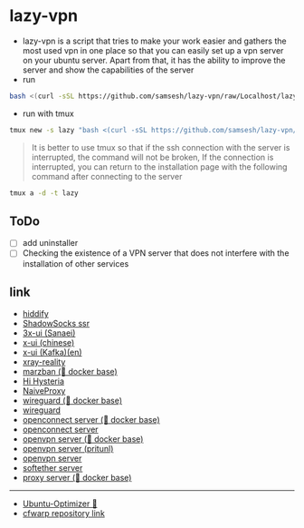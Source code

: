 # lazy-vpn
- lazy-vpn is a script that tries to make your work easier and gathers the most used vpn in one place so that you can easily set up a vpn server on your ubuntu server.
Apart from that, it has the ability to improve the server and show the capabilities of the server
- run 
```bash
bash <(curl -sSL https://github.com/samsesh/lazy-vpn/raw/Localhost/lazy.sh)
```
- run with tmux
```bash
tmux new -s lazy "bash <(curl -sSL https://github.com/samsesh/lazy-vpn/raw/Localhost/lazy.sh)"
```
> It is better to use tmux so that if the ssh connection with the server is interrupted, the command will not be broken, If the connection is interrupted, you can return to the installation page with the following command after connecting to the server
```bash
tmux a -d -t lazy
```
## ToDo
- [ ] add uninstaller
- [ ] Checking the existence of a VPN server that does not interfere with the installation of other services
## link 
- [hiddify](https://github.com/hiddify/hiddify-config/)
- [ShadowSocks ssr](https://github.com/ShadowsocksR-Live/shadowsocksr-native)
- [3x-ui (Sanaei)](https://github.com/MHSanaei/3x-ui)
- [x-ui (chinese)](https://github.com/vaxilu/x-ui/)
- [x-ui (Kafka)(en)](https://github.com/FranzKafkaYu/x-ui)
- [xray-reality](https://github.com/sajjaddg/xray-reality)
- [marzban (🐳 docker base)](https://github.com/Gozargah/Marzban)
- [Hi Hysteria](https://github.com/emptysuns/Hi_Hysteria)
- [NaiveProxy](https://github.com/yonggekkk/NaiveProxy-yg)
- [wireguard (🐳 docker base)](https://github.com/samsesh/wireguard-docker)
- [wireguard](https://github.com/angristan/wireguard-install)
- [openconnect server (🐳 docker base)](https://github.com/samsesh/ocserv-docker)
- [openconnect server](https://github.com/sfc9982/AnyConnect-Server/)
- [openvpn server (🐳 docker base)](https://github.com/samsesh/openvpn-dockercompose)
- [openvpn server (pritunl)](https://github.com/samsesh/pritunl-install)
- [openvpn server](https://github.com/angristan/openvpn-install)
- [softether server](https://github.com/samsesh/softether-install)
- [proxy server (🐳 docker base)](https://github.com/samsesh/3proxy-docker-compose)
---
- [Ubuntu-Optimizer 🐧](https://github.com/samsesh/Ubuntu-Optimizer)
- [cfwarp repository link](https://gitlab.com/rwkgyg/CFwarp/)